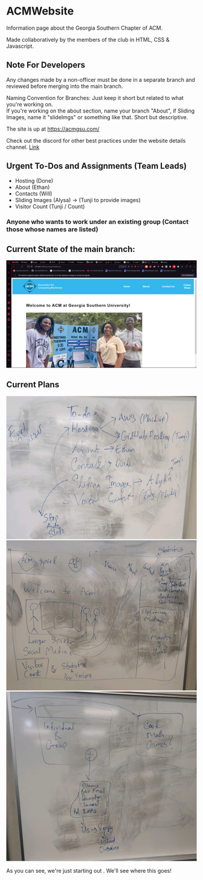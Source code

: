 # ACMWebsite
Information page about the Georgia Southern Chapter of ACM.

Made collaboratively by the members of the club in HTML, CSS & Javascript.

## Note For Developers

Any changes made by a non-officer must be done in a separate branch and reviewed before merging into the main branch.

Naming Convention for Branches: Just keep it short but related to what you're working on. <br>
If you're working on the about section, name your branch "About", if Sliding Images, name it "slideImgs" or something like that. Short but descriptive.

The site is up at https://acmgsu.com/ <br>

Check out the discord for other best practices under the website details channel. <a href = https://discord.com/channels/753431647482806302/1150976318658330705>Link</a>

## Urgent To-Dos and Assignments (Team Leads)
* Hosting (Done) 
* About (Ethan) 
* Contacts (Will)
* Sliding Images (Alysa) -> (Tunji to provide images)
* Visitor Count (Tunji / Count)

### Anyone who wants to work under an existing group (Contact those whose names are listed)

## Current State of the main branch:

![Alt text](src/images/progress_image_3.png)


## Current Plans
![To do List](docs/To_do_list.jpg)
![Reuired Wireframe](docs/required_features.jpg)
![Extra Features](docs/extra_features.jpg)

As you can see, we're just starting out . We'll see where this goes!


